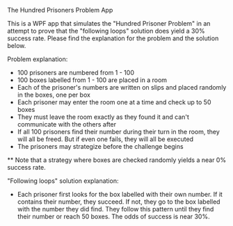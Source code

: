 The Hundred Prisoners Problem App

This is a WPF app that simulates the "Hundred Prisoner Problem" in an attempt to prove that the "following loops" solution does yield a 30% success rate.
Please find the explanation for the problem and the solution below.



Problem explanation:

- 100 prisoners are numbered from 1 - 100
- 100 boxes labelled from 1 - 100 are placed in a room
- Each of the prisoner's numbers are written on slips and placed randomly in the boxes, one per box
- Each prisoner may enter the room one at a time and check up to 50 boxes
- They must leave the room exactly as they found it and can't communicate with the others after
- If all 100 prisoners find their number during their turn in the room, they will all be freed. But if even one fails, they will all be executed
- The prisoners may strategize before the challenge begins

** Note that a strategy where boxes are checked randomly yields a near 0% success rate.



"Following loops" solution explanation:

- Each prisoner first looks for the box labelled with their own number. If it contains their number, they succeed. If not, they go to the box labelled with the number they did find. They follow this pattern until they find their number or reach 50 boxes. The odds of success is near 30%.
